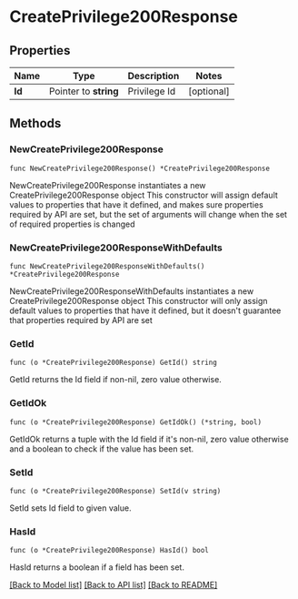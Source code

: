 # CreatePrivilege200Response

## Properties

Name | Type | Description | Notes
------------ | ------------- | ------------- | -------------
**Id** | Pointer to **string** | Privilege Id | [optional] 

## Methods

### NewCreatePrivilege200Response

`func NewCreatePrivilege200Response() *CreatePrivilege200Response`

NewCreatePrivilege200Response instantiates a new CreatePrivilege200Response object
This constructor will assign default values to properties that have it defined,
and makes sure properties required by API are set, but the set of arguments
will change when the set of required properties is changed

### NewCreatePrivilege200ResponseWithDefaults

`func NewCreatePrivilege200ResponseWithDefaults() *CreatePrivilege200Response`

NewCreatePrivilege200ResponseWithDefaults instantiates a new CreatePrivilege200Response object
This constructor will only assign default values to properties that have it defined,
but it doesn't guarantee that properties required by API are set

### GetId

`func (o *CreatePrivilege200Response) GetId() string`

GetId returns the Id field if non-nil, zero value otherwise.

### GetIdOk

`func (o *CreatePrivilege200Response) GetIdOk() (*string, bool)`

GetIdOk returns a tuple with the Id field if it's non-nil, zero value otherwise
and a boolean to check if the value has been set.

### SetId

`func (o *CreatePrivilege200Response) SetId(v string)`

SetId sets Id field to given value.

### HasId

`func (o *CreatePrivilege200Response) HasId() bool`

HasId returns a boolean if a field has been set.


[[Back to Model list]](../README.md#documentation-for-models) [[Back to API list]](../README.md#documentation-for-api-endpoints) [[Back to README]](../README.md)


